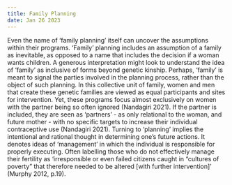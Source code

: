 ```yaml
---
title: Family Planning
date: Jan 26 2023
---
```


Even the name of ‘family planning’ itself can uncover the assumptions within their programs. ‘Family’ planning includes an assumption of a family as inevitable, as opposed to a name that includes the decision if a woman wants children. A generous interpretation might look to understand the idea of ‘family’ as inclusive of forms beyond genetic kinship. 
Perhaps, ‘family’ is meant to signal the parties involved in the planning process, rather than the object of such planning. In this collective unit of family, women and men that create these genetic families are viewed as equal participants and sites for intervention. Yet, these programs focus almost exclusively on women with the partner being so often ignored (Nandagiri 2021). If the partner is included, they are seen as ‘partners’ - as only relational to the woman, and future mother - with no specific targets to increase their individual contraceptive use (Nandagiri 2021).
Turning to ‘planning’ implies the intentional and rational thought in determining one’s future actions. It denotes ideas of ‘management’ in which the individual is responsible for properly executing. Often labelling those who do not effectively manage their fertility as ‘irresponsible or even failed citizens caught in “cultures of poverty” that therefore needed to be altered [with further intervention]’ (Murphy 2012, p.19). 
